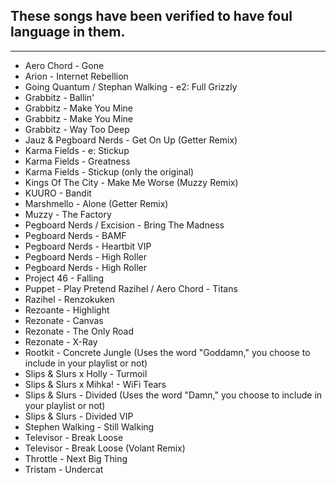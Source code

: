 ## These songs have been verified to have foul language in them.
---

* Aero Chord - Gone
* Arion - Internet Rebellion
* Going Quantum / Stephan Walking - e2: Full Grizzly
* Grabbitz - Ballin'
* Grabbitz - Make You Mine
* Grabbitz - Make You Mine
* Grabbitz - Way Too Deep
* Jauz & Pegboard Nerds - Get On Up (Getter Remix)
* Karma Fields - e: Stickup
* Karma Fields - Greatness
* Karma Fields - Stickup (only the original)
* Kings Of The City - Make Me Worse (Muzzy Remix)
* KUURO - Bandit
* Marshmello - Alone (Getter Remix)
* Muzzy - The Factory
* Pegboard Nerds / Excision - Bring The Madness
* Pegboard Nerds - BAMF
* Pegboard Nerds - Heartbit VIP
* Pegboard Nerds - High Roller
* Pegboard Nerds - High Roller
* Project 46 - Falling
* Puppet - Play Pretend Razihel / Aero Chord - Titans
* Razihel - Renzokuken
* Rezoante - Highlight
* Rezonate - Canvas
* Rezonate - The Only Road
* Rezonate - X-Ray
* Rootkit - Concrete Jungle (Uses the word "Goddamn," you choose to include in your playlist or not)
* Slips & Slurs x Holly - Turmoil
* Slips & Slurs x Mihka! - WiFi Tears
* Slips & Slurs - Divided (Uses the word "Damn," you choose to include in your playlist or not)
* Slips & Slurs - Divided VIP
* Stephen Walking - Still Walking
* Televisor - Break Loose
* Televisor - Break Loose (Volant Remix)
* Throttle - Next Big Thing
* Tristam - Undercat
